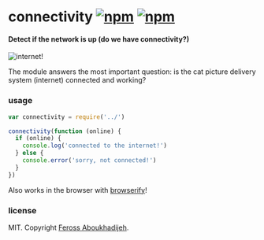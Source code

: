 # connectivity [![npm](https://img.shields.io/npm/v/connectivity.svg)](https://npmjs.org/package/connectivity) [![npm](https://img.shields.io/npm/dm/connectivity.svg)](https://npmjs.org/package/connectivity)

#### Detect if the network is up (do we have connectivity?)

![internet!](https://raw.githubusercontent.com/feross/connectivity/master/img.jpg)

The module answers the most important question: is the cat picture delivery system
(internet) connected and working?

### usage

```js
var connectivity = require('../')

connectivity(function (online) {
  if (online) {
    console.log('connected to the internet!')
  } else {
    console.error('sorry, not connected!')
  }
})
```

Also works in the browser with [browserify](http://browserify.org/)!

### license

MIT. Copyright [Feross Aboukhadijeh](https://www.twitter.com/feross).
